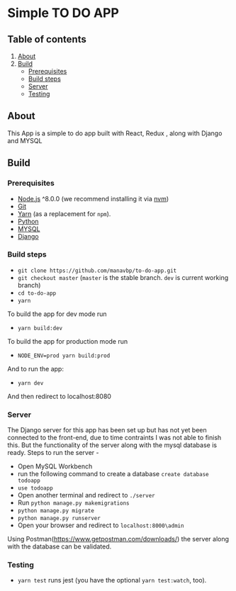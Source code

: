 # Simple TO DO APP

## Table of contents

1. [About](#about)
1. [Build](#Build)
    - [Prerequisites](#prerequisites)
    - [Build steps](#build-steps)
    - [Server](#server)
    - [Testing](#Testing)

## About

This App is a simple to do app built with React, Redux , along with Django and MYSQL

## Build

### Prerequisites

- [Node.js](https://nodejs.org) ^8.0.0 (we recommend installing it via [nvm](https://github.com/creationix/nvm))
- [Git](https://git-scm.com/)
- [Yarn](https://yarnpkg.com) (as a replacement for `npm`).
- [Python](https://www.python.org/downloads/)
- [MYSQL](https://dev.mysql.com/downloads/windows/installer/8.0.html)
- [Django](https://www.djangoproject.com/download/)


### Build steps

- `git clone https://github.com/manavbp/to-do-app.git`
- `git checkout master` (`master` is the stable branch. `dev` is current working branch)
- `cd to-do-app`
- `yarn`

To build the app for dev mode run 
- `yarn build:dev`

To build the app for production mode run 
- `NODE_ENV=prod yarn build:prod`

And to run the app:

- `yarn dev`

And then redirect to localhost:8080

### Server

The Django server for this app has been set up but has not yet been connected to the front-end, due to time contraints I was not able to finish this. But the functionality of the server along with the mysql database is ready. Steps to run the server - 

- Open MySQL Workbench
- run the following command to create a database `create database todoapp`
- `use todoapp`
- Open another terminal and redirect to `./server` 
- Run `python manage.py makemigrations`
- `python manage.py migrate`
- `python manage.py runserver`
- Open your browser and redirect to `localhost:8000\admin`

Using Postman(https://www.getpostman.com/downloads/) the server along with the database can be validated.

### Testing

- `yarn test` runs jest (you have the optional `yarn test:watch`, too).
